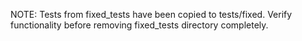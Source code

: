 NOTE: Tests from fixed_tests have been copied to tests/fixed. Verify functionality before removing fixed_tests directory completely.

